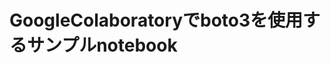 # GoogleColaboratoryでboto3を使用するサンプルnotebook

<script src="https://gist.github.com/taka4ma/6cc516acd306cbcd68b771d85b3808c2.js"></script>